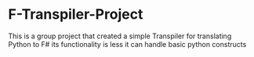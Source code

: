 # F-Transpiler-Project
This is a group project that created a simple Transpiler for translating Python to F#
its functionality is less it can handle basic python constructs

